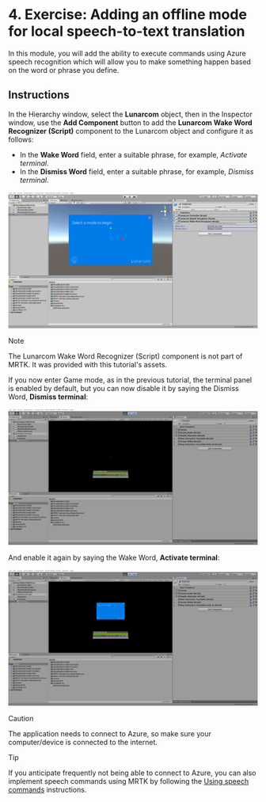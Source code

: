 
# 4. Exercise: Adding an offline mode for local speech-to-text translation
In this module, you will add the ability to execute commands using Azure speech recognition which will allow you to make something happen based on the word or phrase you define.



## Instructions

In the Hierarchy window, select the **Lunarcom** object, then in the Inspector window, use the **Add Component** button to add the **Lunarcom Wake Word Recognizer (Script)** component to the Lunarcom object and configure it as follows:

* In the **Wake Word** field, enter a suitable phrase, for example, _Activate terminal_.
* In the **Dismiss Word** field, enter a suitable phrase, for example, _Dismiss terminal_.

![Unity editor with Lunarcom Wake Word Recognizer script component highlighted](images/mrlearning-speech/tutorial2-section1-step1-1.png)

> [!NOTE]
> The Lunarcom Wake Word Recognizer (Script) component is not part of MRTK. It was provided with this tutorial's assets.

If you now enter Game mode, as in the previous tutorial, the terminal panel is enabled by default, but you can now disable it by saying the Dismiss Word, **Dismiss terminal**:

![Unity editor in play mode with speech recognizer feature in use](images/mrlearning-speech/tutorial2-section1-step1-2.png)

And enable it again by saying the Wake Word, **Activate terminal**:

![Unity editor in play mode with active terminal](images/mrlearning-speech/tutorial2-section1-step1-3.png)

> [!CAUTION]
> The application needs to connect to Azure, so make sure your computer/device is connected to the internet.

> [!TIP]
> If you anticipate frequently not being able to connect to Azure, you can also implement speech commands using MRTK by following the [Using speech commands](mr-learning-base-09.md) instructions.




